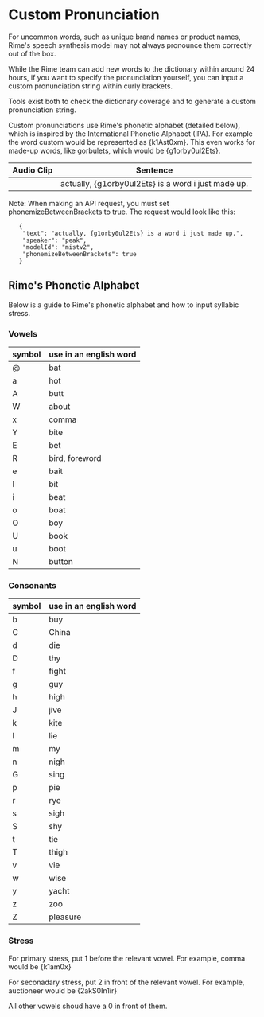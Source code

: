 # Custom Pronunciation

For uncommon words, such as unique brand names or product names, Rime's speech synthesis model may not always pronounce them correctly out of the box.

While the Rime team can add new words to the dictionary within around 24 hours, if you want to specify the pronunciation yourself, you can input a custom pronunciation string within curly brackets.

Tools exist both to check the dictionary coverage and to generate a custom pronunciation string.

Custom pronunciations use Rime's phonetic alphabet (detailed below), which is inspired by the International Phonetic Alphabet (IPA). For example the word custom would be represented as {k1Ast0xm}. This even works for made-up words, like gorbulets, which would be {g1orby0ul2Ets}.

| Audio Clip | Sentence |
|------------|----------|
| | actually, {g1orby0ul2Ets} is a word i just made up. |

Note: When making an API request, you must set phonemizeBetweenBrackets to true. The request would look like this:

```
   {
    "text": "actually, {g1orby0ul2Ets} is a word i just made up.",
    "speaker": "peak",
    "modelId": "mistv2",
    "phonemizeBetweenBrackets": true
   }
```

## Rime's Phonetic Alphabet

Below is a guide to Rime's phonetic alphabet and how to input syllabic stress.

### Vowels

| symbol | use in an english word |
|--------|------------------------|
| @ | bat |
| a | hot |
| A | butt |
| W | about |
| x | comma |
| Y | bite |
| E | bet |
| R | bird, foreword |
| e | bait |
| I | bit |
| i | beat |
| o | boat |
| O | boy |
| U | book |
| u | boot |
| N | button |

### Consonants

| symbol | use in an english word |
|--------|------------------------|
| b | buy |
| C | China |
| d | die |
| D | thy |
| f | fight |
| g | guy |
| h | high |
| J | jive |
| k | kite |
| l | lie |
| m | my |
| n | nigh |
| G | sing |
| p | pie |
| r | rye |
| s | sigh |
| S | shy |
| t | tie |
| T | thigh |
| v | vie |
| w | wise |
| y | yacht |
| z | zoo |
| Z | pleasure |

### Stress

For primary stress, put 1 before the relevant vowel. For example, comma would be {k1am0x}

For seconadary stress, put 2 in front of the relevant vowel. For example, auctioneer would be {2akS0In1ir}

All other vowels shoud have a 0 in front of them.
